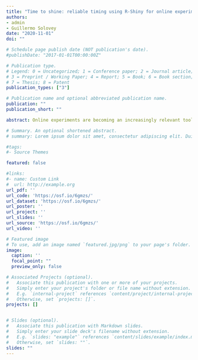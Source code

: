 ```yaml
---
title: "Time to shine: reliable timing using R-Shiny for online experiments (preprint)"
authors:
- admin
- Guillermo Solovey
date: "2020-11-01"
doi: ""

# Schedule page publish date (NOT publication's date).
#publishDate: "2017-01-01T00:00:00Z"

# Publication type.
# Legend: 0 = Uncategorized; 1 = Conference paper; 2 = Journal article;
# 3 = Preprint / Working Paper; 4 = Report; 5 = Book; 6 = Book section;
# 7 = Thesis; 8 = Patent
publication_types: ["3"]

# Publication name and optional abbreviated publication name.
publication: ""
publication_short: ""

abstract: Online experiments are becoming an increasingly relevant tool for cognitive science research. Its appeal lies on the ability to reach a large number of participants in a short time at a relatively low cost. However, compared to controlled laboratory studies, online data is far more noisy. This is especially relevant when reliable timing at a millisecond-level is paramount, as it is the case for many decision making tasks. In this paper we sought to replicate a well-validated cognitive effect -the distance effect in number comparisons- using an online mobile-friendly app developed with open-source tools in R-Shiny. In this task, adapted from Dehaene et al, participants have to decide whether a number on the screen is larger or smaller than a standard (65 in our study). The distance effect stands for the fact that response time (RT) is significantly larger as the presented number is closer to 65. A total of  N=170 participants (110 with a mobile, 60 on a desktop computer) completed 116 trials over a ~7 min session. Using generalized linear mixed models (GLMMs) estimated with Bayesian inference methods, we found a numerical distance effect strikingly similar to the reported results in the original study. Furthermore, we found systematic offsets in RTs for different OS, browsers and devices. Our results demonstrate the reliability of timing-data collection with R-Shiny. By doing so, our work paves the ground for seamless and robust implementation of simple cognitive tasks in online studies over desktop and mobile devices using only R, a widely used programming framework among cognitive scientists.

# Summary. An optional shortened abstract.
# summary: Lorem ipsum dolor sit amet, consectetur adipiscing elit. Duis posuere tellus ac convallis placerat. Proin tincidunt magna sed ex sollicitudin condimentum.

#tags:
#- Source Themes

featured: false

#links:
#- name: Custom Link
#  url: http://example.org
url_pdf: ''
url_code: 'https://osf.io/6gmzs/'
url_dataset: 'https://osf.io/6gmzs/'
url_poster: ''
url_project: ''
url_slides: ''
url_source: 'https://osf.io/6gmzs/'
url_video: ''

# Featured image
# To use, add an image named `featured.jpg/png` to your page's folder. 
image:
  caption: ''
  focal_point: ""
  preview_only: false

# Associated Projects (optional).
#   Associate this publication with one or more of your projects.
#   Simply enter your project's folder or file name without extension.
#   E.g. `internal-project` references `content/project/internal-project/index.md`.
#   Otherwise, set `projects: []`.
projects: []


# Slides (optional).
#   Associate this publication with Markdown slides.
#   Simply enter your slide deck's filename without extension.
#   E.g. `slides: "example"` references `content/slides/example/index.md`.
#   Otherwise, set `slides: ""`.
slides: ""
---
```

